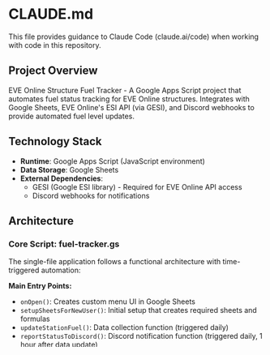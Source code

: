 # CLAUDE.md

This file provides guidance to Claude Code (claude.ai/code) when working with code in this repository.

## Project Overview

EVE Online Structure Fuel Tracker - A Google Apps Script project that automates fuel status tracking for EVE Online structures. Integrates with Google Sheets, EVE Online's ESI API (via GESI), and Discord webhooks to provide automated fuel level updates.

## Technology Stack

- **Runtime**: Google Apps Script (JavaScript environment)
- **Data Storage**: Google Sheets
- **External Dependencies**:
  - GESI (Google ESI library) - Required for EVE Online API access
  - Discord webhooks for notifications

## Architecture

### Core Script: fuel-tracker.gs

The single-file application follows a functional architecture with time-triggered automation:

**Main Entry Points:**
- `onOpen()`: Creates custom menu UI in Google Sheets
- `setupSheetsForNewUser()`: Initial setup that creates required sheets and formulas
- `updateStationFuel()`: Data collection function (triggered daily)
- `reportStatusToDiscord()`: Discord notification function (triggered daily, 1 hour after data update)
- `getUtcTimestampToS2()`: Timestamp tracking (triggered every 6 hours)

**Data Flow:**
1. `updateStationFuel()` pulls structure data via GESI → writes to "Pull" sheet
2. "CleanData" sheet processes raw data using formulas (XLOOKUP, text parsing)
3. `reportStatusToDiscord()` reads "CleanData" → categorizes structures → sends formatted Discord embeds

**Sheet Structure:**
- **Pull**: Raw API data from EVE Online (cleared and refreshed on each update)
- **Settings**: Configuration (character name in A2, Discord webhook in G2, optional bot customization in G5/G8)
- **CleanData**: Computed fuel status with formulas (rows 4-104 for up to 100 structures)
- **Instructions**: Setup guidance for end users

### Key Functions

- `updateStationFuel()`: Fetches structure data for the character in Settings A2, calls GESI API, populates Pull sheet
- `reportStatusToDiscord()`: Categorizes structures into critical (<3 days), warning (3-7 days), healthy (>7 days), creates color-coded Discord embeds
- `GetCharInfo()`: Retrieves character data for the main character (Settings A2)
- `getCorpName()` / `getCorpLogoUrl()`: Fetches corporation info for Discord bot identity
- `sortFunction()`: Custom comparator for alphabetically sorting structure arrays

### Time-Based Triggers

Three scheduled functions maintain automation:
1. `getUtcTimestampToS2` - Every 6 hours (updates timestamp in CleanData D1)
2. `updateStationFuel` - Daily at configured time
3. `reportStatusToDiscord` - Daily, 1 hour after updateStationFuel

## Setup Instructions

### Installing GESI Library (Required)

1. Open your Google Sheet and go to **Extensions → Apps Script**
2. In the Apps Script editor, click the **+** next to "Libraries" in the left sidebar
3. Enter Script ID: `1KjnRVVFr2KiHH55sqBfHcZ-yXweJ7iv89V99ubaLy4A7B_YH8rB5u0s3`
4. Click **Look up** → Select the latest version → Click **Add**
5. Set the identifier to `GESI` (if not already set)

### Authenticating Characters

1. **If you don't have the GESI plugin installed**, see "Installing GESI Plugin" section at the end of this document
2. In your Google Sheet, enter a character name in the **Settings** sheet (cell A2)
3. Run the script for the first time (use **Fuel stuff → Update Structure Fuel**)
4. A GESI authorization dialog will appear - click **Authorize**
5. Sign in with your Google account and grant permissions
6. A new tab will open for EVE SSO login
7. Log in with the EVE Online account for the character you entered
8. Review the requested scopes and click **Authorize**
9. Close the EVE SSO tab and return to Google Sheets

**Required Character Roles:**
- The character must have the **Station Manager** or **Director** corporation role to access structure data

## Development Notes

**Editing the Script:**
- The script is deployed in Google Apps Script (Extensions → Apps Script from Google Sheets)
- Local `.gs` file is for version control; actual execution happens in Google Apps Script environment
- Test functions using the custom "Fuel stuff" menu in Google Sheets or the Apps Script editor

**GESI Integration:**
- GESI must be added as a library in Apps Script (Script ID: 1KjnRVVFr2KiHH55sqBfHcZ-yXweJ7iv89V99ubaLy4A7B_YH8rB5u0s3)
- Primary GESI calls:
  - `GESI.corporations_corporation_structures()` - Fetch structure data
  - `GESI.getCharacterData()` - Fetch character info
  - `GESI.corporations_corporation()` - Fetch corporation name

**Discord Integration:**
- Uses rich embeds with color coding (red/orange/green)
- Supports custom bot name and avatar URL (configured in Settings G5/G8)
- Webhook URL stored in Settings G2

**Formula Dependencies:**
- CleanData sheet relies heavily on XLOOKUP and date/time calculations
- Column C in CleanData shows fuel expiration timestamps
- Column B computes "X days Y hours" format from timestamps

## Important Constraints

**Cannot be run locally:** This is a Google Apps Script project that MUST run within Google's infrastructure. The `.gs` file is for version control only. All testing and execution happens in the Google Apps Script editor accessed via Extensions → Apps Script in Google Sheets.

**No package.json or dependencies:** Google Apps Script uses libraries added through the Apps Script editor interface, not npm or package managers. GESI is added via Script ID, not installed as a traditional dependency.

**Sheet formulas are critical:** The CleanData sheet contains Excel-like formulas that process the raw data. These formulas are created programmatically by `setupSheetsForNewUser()` and should not be manually modified unless you understand the data flow.

## Common Issues

- "GESI undefined" errors indicate GESI library is not enabled in Apps Script Libraries
- Character names must exactly match EVE Online character names (case-sensitive)
- Characters must have appropriate corporation roles to view structure data
- Rate limiting: 5-second delays between API calls to avoid ESI rate limits

## Making Changes

**To modify the script:**
1. Edit fuel-tracker.gs locally for version control
2. Copy the entire contents into the Google Apps Script editor
3. Save and test using the "Fuel stuff" menu or run functions directly in the editor

**To add new features:**
- New GESI API calls: Refer to [GESI documentation](https://github.com/Blacksmoke16/GESI)
- Discord formatting: Uses Discord embed format (not standard markdown)
- Sheet manipulation: Use SpreadsheetApp API (Google Apps Script specific)

**Testing without triggers:**
- Run `updateStationFuel()` manually from Fuel stuff menu
- Run `reportStatusToDiscord()` manually to test Discord output
- Check Apps Script logs: View → Logs in the Apps Script editor

## Installing GESI Plugin

If you don't already have the GESI plugin installed in Google Sheets:

1. In your Google Sheet, click **Extensions** → **Add-ons** → **Get add-ons**
2. Search for **GESI** in the Google Workspace Marketplace
3. Click on GESI and then click **Install**
4. Select your Google account and grant permissions
5. After installation, click **Extensions** → **GESI** → **Authorize Character**
6. Follow the authorization prompts to link your EVE Online account
